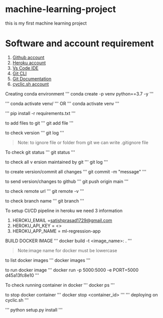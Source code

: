 # machine-learning-project
this is my first machine learning project

# Software and account requirement
1. [Github account](https://github.com/)
2. [Heroku account](https://dashboard.heroku.com/)
3. [Vs Code IDE](https://code.visualstudio.com/download)
4. [Git CLI](https://git-scm.com/downloads)
5. [Git Documentation](https://git-scm.com/docs/git)
6. [cyclic.sh account](https://www.cyclic.sh/)

Creating conda environment
'''
conda create -p venv python==3.7 -y
'''

'''
conda activate venv/
'''
OR
'''
conda activate venv
'''

'''
pip install -r requirements.txt
'''

to add files to git
'''
git add file
'''

to check version
'''
git log
'''

> Note: to ignore file or folder from git we can write .gitignore file

To check git status
'''
git status
'''

to check all v ersion maintained by git
'''
git log
'''

to create version/commit all changes
'''
git commit -m "message"
'''

to send version/changes to github
'''
git push origin main
'''

to check remote url
'''
git remote -v
'''

to check branch name
'''
git branch
'''

To setup CI/CD pipeline in heroku we need 3 information

1. HEROKU_EMAIL =satishprasad1729@gmail.com
2. HEROKU_API_KEY = <>
3. HEROKU_APP_NAME = ml-regression-app

BUILD DOCKER IMAGE
'''
docker build -t <image_name>:<tagname> .
'''
> Note:image name for docker must be lowercase

to list docker images
'''
docker images
'''

to run docker image
'''
docker run -p 5000:5000 -e PORT=5000 d45a13fc8e10
'''

To check running container in docker
'''
docker ps
'''

to stop docker container
'''
docker stop <container_id>
'''
'''
deploying on cyclic.sh
'''

'''
python setup.py install
'''
